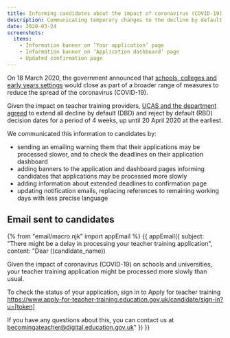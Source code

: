 ```yaml
---
title: Informing candidates about the impact of coronavirus (COVID-19)
description: Communicating temporary changes to the decline by default and reject by default decision dates.
date: 2020-03-24
screenshots:
  items:
    - Information banner on ‘Your application’ page
    - Information banner on ‘Application dashboard’ page
    - Updated confirmation page
---
```


On 18 March 2020, the government announced that [schools, colleges and early years settings](https://www.gov.uk/government/news/schools-colleges-and-early-years-settings-to-close) would close as part of a broader range of measures to reduce the spread of the coronavirus (COVID-19).

Given the impact on teacher training providers, [UCAS and the department agreed](/apply-for-teacher-training/ucas/coronavirus) to extend all decline by default (DBD) and reject by default (RBD) decision dates for a period of 4 weeks, up until 20 April 2020 at the earliest.

We communicated this information to candidates by:

* sending an emailing warning them that their applications may be processed slower, and to check the deadlines on their application dashboard
* adding banners to the application and dashboard pages informing candidates that applications may be processed more slowly
* adding information about extended deadlines to confirmation page
* updating notification emails, replacing references to remaining working days with less precise language

## Email sent to candidates

{% from "email/macro.njk" import appEmail %}
{{ appEmail({
  subject: "There might be a delay in processing your teacher training application",
  content: "Dear ((candidate_name))

  Given the impact of coronavirus (COVID-19) on schools and universities, your teacher training application might be processed more slowly than usual.

  To check the status of your application, sign in to Apply for teacher training https://www.apply-for-teacher-training.education.gov.uk/candidate/sign-in?u=[token]

  If you have any questions about this, you can contact us at <becomingateacher@digital.education.gov.uk>"
}) }}

